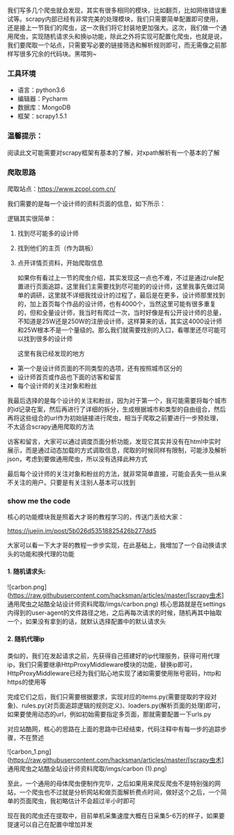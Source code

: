 
我们写多几个爬虫就会发现，其实有很多相同的模块，比如翻页，比如网络错误重试等。scrapy内部已经有非常完美的处理模块，我们只需要简单配置即可使用，还是接上一节我们的爬虫，这一次我们将它封装地更加强大。这次，我们做一个通用爬虫，实现随机请求头和换ip功能，除此之外将实现可配置化爬虫，也就是说，我们要爬取一个站点，只需要写必要的链接筛选和解析规则即可，而无需像之前那样写很多冗余的代码块。黑喂狗\~

### 工具环境
- 语言：python3.6
- 编辑器：Pycharm
- 数据库：MongoDB
- 框架：scrapy1.5.1

### 温馨提示：
阅读此文可能需要对scrapy框架有基本的了解，对xpath解析有一个基本的了解

### 爬取思路
爬取站点：https://www.zcool.com.cn/

我们需要的是每一个设计师的资料页面的信息，如下所示：

逻辑其实很简单：
1. 找到尽可能多的设计师
2. 找到他们的主页（作为跳板）
3. 点开详情页资料，开始爬取信息

	如果你有看过上一节的爬虫介绍，其实发现这一点也不难，不过是通过rule配置进行页面追踪，这里我们主需要找到尽可能的的设计师，这里我事先做过简单的调研，这里就不详细我找设计的过程了，最后是在更多，设计师那里找到的，加上首页每个作品的设计师，也有4000个，当然这里可能有很多重复的，但和全量设计师，我当时有爬过一次，当时好像是有公开设计师的总量，不知道是25W还是250W的注册设计师，这样算来的话，其实这4000设计师和25W根本不是一个量级的。那么我们就需要找别的入口，看哪里还尽可能可以找到很多的设计师

	这里有我已经发现的地方
- 第一个是设计师页面的不同类型的选项，还有按照城市区分的
- 设计师首页或作品也下面的访客和留言
- 每个设计师的关注对象和粉丝

我最后选择的是每个设计的关注和粉丝，因为对于第一个，我可能需要将每个城市的id记录在案，然后再进行了详细的拆分，生成根据城市和类型的自由组合，然后再将这些组合的url作为初始链接进行爬虫，相当于爬取之前要进行一步预处理，不太适合scrapy通用爬取的方法

访客和留言，大家可以通过调度页面分析功能，发现它其实并没有在html中实时展示，而是通过动态加载的方式调取信息，爬取的时候同样有限制，可能涉及解析json，考虑到要做通用爬虫，所以没有选择此种方式

最后每个设计师的关注对象和粉丝的方法，就非常简单直接，可能会丢失一些从来不关注的用户。只要是有关注别人基本可以找到


### show me the code

核心的功能模块我是照着大才哥的教程学习的，传送门丢给大家：

https://juejin.im/post/5b026d53518825426b277dd5

大家可以看一下大才哥的教程一步步实现，在此基础上，我增加了一个自动换请求头的功能和换代理的功能

#### 1. 随机请求头:
![carbon.png](https://raw.githubusercontent.com/hacksman/articles/master/[scrapy虫术] 通用爬虫之站酷全站设计师资料爬取/imgs/carbon.png)
核心思路就是在settings内得到的user-agent的文件路径之地，之后再每次请求的时候，随机再其中抽取一个，如果没有拿到的话，就默认选择配置中的默认请求头

#### 2. 随机代理ip
类似的，我们在发起请求之前，先获得自己搭建好的ip代理服务，获得可用代理ip，我们只需要继承HttpProxyMiddleware模块的功能，替换ip即可，HttpProxyMiddleware已经为我们贴心地实现了诸如需要使用账号密码，http和https的使用等

完成它们之后，我们只需要根据要求，实现对应的items.py(需要提取的字段对象)、rules.py(对页面追踪逻辑的规则定义)、loaders.py(解析页面的处理)即可，如果要使用动态的url，例如初始需要指定多页面，那就需要配置一下urls.py

对应站酷网，核心的思路在上面的思路中已经结束，代码注释中有每一步的追踪步骤，不在赘述

![carbon_1.png](https://raw.githubusercontent.com/hacksman/articles/master/[scrapy虫术] 通用爬虫之站酷全站设计师资料爬取/imgs/carbon (1).png)

至此，一个通用的母体爬虫便制作完毕，之后如果用来爬反爬虫不是特别强的网站，一个爬虫也不过就是分析网站和做页面解析费点时间，做好这个之后，一个简单的页面爬虫，我初略估计不会超过半小时即可

现在我的爬虫还在提取中，目前单机采集速度大概在日采集5-6万的样子，如果要提速可以自己在配置中增加并发

